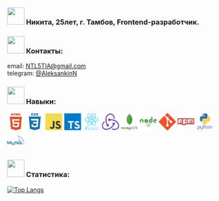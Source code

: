 ### <img src='https://cdn3.iconfinder.com/data/icons/japan-23/64/Samurai-cultures-traditional-warrior-japan-512.png' width="40" height="40"/>   Никита, 25лет, г. Тамбов, Frontend-разработчик.


  
### <img src='https://cdn0.iconfinder.com/data/icons/religion-in-the-world/512/06-512.png' width="40" height="40"/>   Контакты:
email:
[NTL5TIA@gmail.com](NTL5TIA@gmail.com) <br>
telegram:
[@AleksankinN](https://t.me/AleksankinN)

### <img src='https://cdn0.iconfinder.com/data/icons/japan-fill-outline/512/Japanese-katana-swords-traditional-512.png' width="40" height="40"/> Навыки:
<div>
  <img src='https://github.com/devicons/devicon/blob/master/icons/html5/html5-plain-wordmark.svg' title="HTML5" alt="HTML5" width="40" height="40"/>
  <img src='https://github.com/devicons/devicon/blob/master/icons/css3/css3-plain-wordmark.svg' title="CSS3" alt="CSS3" width="40" height="40"/>
  <img src='https://github.com/devicons/devicon/blob/master/icons/javascript/javascript-original.svg' title="JS" alt="JS" width="40" height="40"/>
  <img src='https://github.com/devicons/devicon/blob/master/icons/typescript/typescript-original.svg' title="TS" alt="JS" width="40" height="40"/>
  <img src='https://github.com/devicons/devicon/blob/master/icons/react/react-original-wordmark.svg' title="React" alt="React" width="40" height="40"/>
  <img src='https://github.com/devicons/devicon/blob/master/icons/redux/redux-original.svg' title="Redux" alt="Redux" width="40" height="40"/>
  <img src='https://github.com/devicons/devicon/blob/master/icons/mongodb/mongodb-original-wordmark.svg' title="MongoDB" alt="MongoDB" width="40" height="40"/>
  <img src='https://github.com/devicons/devicon/blob/master/icons/nodejs/nodejs-plain-wordmark.svg' title="NodeJS" alt="NodeJS" width="40" height="40"/>
  <img src='https://github.com/devicons/devicon/blob/master/icons/git/git-plain.svg' title="GIT" alt="GIT" width="40" height="40"/>
  <img src='https://github.com/devicons/devicon/blob/master/icons/npm/npm-original-wordmark.svg' title="npm" alt="npm" width="40" height="40"/>
  <img src='https://github.com/devicons/devicon/blob/master/icons/python/python-original-wordmark.svg' title="python" alt="python" width="40" height="40"/>
  <img src='https://github.com/devicons/devicon/blob/master/icons/mysql/mysql-plain-wordmark.svg' title="mySQL" alt="mySQL" width="40" height="40"/>
</div>

### <img src='https://cdn3.iconfinder.com/data/icons/samurai-3/504/banner-samurai-flag-label-warfare-512.png' width="40" height="40"/> Статистика:
[![Top Langs](https://github-readme-stats.vercel.app/api/top-langs/?username=samura-io&layout=compact&theme=shadow_red)](https://github.com/anuraghazra/github-readme-stats)

###
